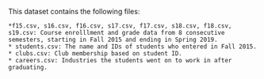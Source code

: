This dataset contains the following files:

	*f15.csv, s16.csv, f16.csv, s17.csv, f17.csv, s18.csv, f18.csv, s19.csv: Course enrolllment and grade data from 8 consecutive semesters, starting in Fall 2015 and ending in Spring 2019.
	* students.csv: The name and IDs of students who entered in Fall 2015.
	* clubs.csv: Club membership based on student ID.
	* careers.csv: Industries the students went on to work in after graduating.
